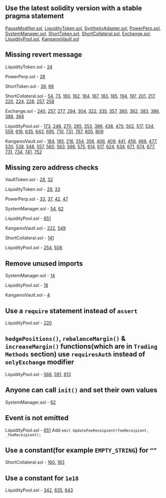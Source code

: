 ## Use the latest solidity version with a stable pragma statement
[PauseModifier.sol](https://github.com/code-423n4/2023-03-polynomial/blob/main/src/utils/PauseModifier.sol#L3), [LiquidityToken.sol](https://github.com/code-423n4/2023-03-polynomial/blob/main/src/LiquidityToken.sol#L2), [SynthetixAdapter.sol](https://github.com/code-423n4/2023-03-polynomial/blob/main/src/SynthetixAdapter.sol#L2), [PowerPerp.sol](https://github.com/code-423n4/2023-03-polynomial/blob/main/src/PowerPerp.sol#L2), [SystemManager.sol](https://github.com/code-423n4/2023-03-polynomial/blob/main/src/SystemManager.sol#L2), [ShortToken.sol](https://github.com/code-423n4/2023-03-polynomial/blob/main/src/ShortToken.sol#L2), [ShortCollateral.sol](), [Exchange.sol](https://github.com/code-423n4/2023-03-polynomial/blob/main/src/Exchange.sol#L2), [LiquidityPool.sol](https://github.com/code-423n4/2023-03-polynomial/blob/main/src/LiquidityPool.sol#L2), [KangarooVault.sol](https://github.com/code-423n4/2023-03-polynomial/blob/main/src/KangarooVault.sol#L2)

## Missing revert message
LiquidityToken.sol - [24](https://github.com/code-423n4/2023-03-polynomial/blob/main/src/LiquidityToken.sol#L24)

PowerPerp.sol - [28](https://github.com/code-423n4/2023-03-polynomial/blob/main/src/PowerPerp.sol#L28)

ShortToken.sol - [39](https://github.com/code-423n4/2023-03-polynomial/blob/main/src/ShortToken.sol#L39), [69](https://github.com/code-423n4/2023-03-polynomial/blob/main/src/ShortToken.sol#L69)

ShortCollateral.sol - [54](https://github.com/code-423n4/2023-03-polynomial/blob/main/src/ShortCollateral.sol#L54), [73](https://github.com/code-423n4/2023-03-polynomial/blob/main/src/ShortCollateral.sol#L73), [160](https://github.com/code-423n4/2023-03-polynomial/blob/main/src/ShortCollateral.sol#L160), [162](https://github.com/code-423n4/2023-03-polynomial/blob/main/src/ShortCollateral.sol#L162), [164](https://github.com/code-423n4/2023-03-polynomial/blob/main/src/ShortCollateral.sol#L164), [167](https://github.com/code-423n4/2023-03-polynomial/blob/main/src/ShortCollateral.sol#L167), [183](https://github.com/code-423n4/2023-03-polynomial/blob/main/src/ShortCollateral.sol#L183), [185](https://github.com/code-423n4/2023-03-polynomial/blob/main/src/ShortCollateral.sol#L185), [194](https://github.com/code-423n4/2023-03-polynomial/blob/main/src/ShortCollateral.sol#L194), [197](https://github.com/code-423n4/2023-03-polynomial/blob/main/src/ShortCollateral.sol#L197), [201](https://github.com/code-423n4/2023-03-polynomial/blob/main/src/ShortCollateral.sol#L201), [217](https://github.com/code-423n4/2023-03-polynomial/blob/main/src/ShortCollateral.sol#L217), [220](https://github.com/code-423n4/2023-03-polynomial/blob/main/src/ShortCollateral.sol#L220), [224](https://github.com/code-423n4/2023-03-polynomial/blob/main/src/ShortCollateral.sol#L224), [228](https://github.com/code-423n4/2023-03-polynomial/blob/main/src/ShortCollateral.sol#L228), [257](https://github.com/code-423n4/2023-03-polynomial/blob/main/src/ShortCollateral.sol#L257), [258](https://github.com/code-423n4/2023-03-polynomial/blob/main/src/ShortCollateral.sol#L258)

Exchange.sol - [240](https://github.com/code-423n4/2023-03-polynomial/blob/main/src/Exchange.sol#L240), [257](https://github.com/code-423n4/2023-03-polynomial/blob/main/src/Exchange.sol#L257), [277](https://github.com/code-423n4/2023-03-polynomial/blob/main/src/Exchange.sol#L277), [294](https://github.com/code-423n4/2023-03-polynomial/blob/main/src/Exchange.sol#L294), [304](https://github.com/code-423n4/2023-03-polynomial/blob/main/src/Exchange.sol#L304), [322](https://github.com/code-423n4/2023-03-polynomial/blob/main/src/Exchange.sol#L322), [335](https://github.com/code-423n4/2023-03-polynomial/blob/main/src/Exchange.sol#L335), [357](https://github.com/code-423n4/2023-03-polynomial/blob/main/src/Exchange.sol#L357), [360](https://github.com/code-423n4/2023-03-polynomial/blob/main/src/Exchange.sol#L360), [362](https://github.com/code-423n4/2023-03-polynomial/blob/main/src/Exchange.sol#L362), [383](https://github.com/code-423n4/2023-03-polynomial/blob/main/src/Exchange.sol#L383), [386](https://github.com/code-423n4/2023-03-polynomial/blob/main/src/Exchange.sol#L386), [388](https://github.com/code-423n4/2023-03-polynomial/blob/main/src/Exchange.sol#L388), [394](https://github.com/code-423n4/2023-03-polynomial/blob/main/src/Exchange.sol#L394)

LiquidityPool.sol - [173](https://github.com/code-423n4/2023-03-polynomial/blob/main/src/LiquidityPool.sol#L173), [248](https://github.com/code-423n4/2023-03-polynomial/blob/main/src/LiquidityPool.sol#L248), [270](https://github.com/code-423n4/2023-03-polynomial/blob/main/src/LiquidityPool.sol#L270), [285](https://github.com/code-423n4/2023-03-polynomial/blob/main/src/LiquidityPool.sol#L285), [353](https://github.com/code-423n4/2023-03-polynomial/blob/main/src/LiquidityPool.sol#L353), [386](https://github.com/code-423n4/2023-03-polynomial/blob/main/src/LiquidityPool.sol#L386), [438](https://github.com/code-423n4/2023-03-polynomial/blob/main/src/LiquidityPool.sol#L438), [470](https://github.com/code-423n4/2023-03-polynomial/blob/main/src/LiquidityPool.sol#L470), [502](https://github.com/code-423n4/2023-03-polynomial/blob/main/src/LiquidityPool.sol#L502), [517](https://github.com/code-423n4/2023-03-polynomial/blob/main/src/LiquidityPool.sol#L517), [534](https://github.com/code-423n4/2023-03-polynomial/blob/main/src/LiquidityPool.sol#L534), [559](https://github.com/code-423n4/2023-03-polynomial/blob/main/src/LiquidityPool.sol#L559), [616](https://github.com/code-423n4/2023-03-polynomial/blob/main/src/LiquidityPool.sol#L616), [635](https://github.com/code-423n4/2023-03-polynomial/blob/main/src/LiquidityPool.sol#L635), [643](https://github.com/code-423n4/2023-03-polynomial/blob/main/src/LiquidityPool.sol#L643), [695](https://github.com/code-423n4/2023-03-polynomial/blob/main/src/LiquidityPool.sol#L695), [710](https://github.com/code-423n4/2023-03-polynomial/blob/main/src/LiquidityPool.sol#L710), [731](https://github.com/code-423n4/2023-03-polynomial/blob/main/src/LiquidityPool.sol#L731), [767](https://github.com/code-423n4/2023-03-polynomial/blob/main/src/LiquidityPool.sol#L767), [805](https://github.com/code-423n4/2023-03-polynomial/blob/main/src/LiquidityPool.sol#L805), [809](https://github.com/code-423n4/2023-03-polynomial/blob/main/src/LiquidityPool.sol#L809)

KangarooVault.sol - [184](https://github.com/code-423n4/2023-03-polynomial/blob/main/src/KangarooVault.sol#L184), [185](https://github.com/code-423n4/2023-03-polynomial/blob/main/src/KangarooVault.sol#L185), [216](https://github.com/code-423n4/2023-03-polynomial/blob/main/src/KangarooVault.sol#L216), [354](https://github.com/code-423n4/2023-03-polynomial/blob/main/src/KangarooVault.sol#L354), [356](https://github.com/code-423n4/2023-03-polynomial/blob/main/src/KangarooVault.sol#L356), [406](https://github.com/code-423n4/2023-03-polynomial/blob/main/src/KangarooVault.sol#L406), [409](https://github.com/code-423n4/2023-03-polynomial/blob/main/src/KangarooVault.sol#L409), [441](https://github.com/code-423n4/2023-03-polynomial/blob/main/src/KangarooVault.sol#L441), [456](https://github.com/code-423n4/2023-03-polynomial/blob/main/src/KangarooVault.sol#L456), [466](https://github.com/code-423n4/2023-03-polynomial/blob/main/src/KangarooVault.sol#L466), [477](https://github.com/code-423n4/2023-03-polynomial/blob/main/src/KangarooVault.sol#L477), [530](https://github.com/code-423n4/2023-03-polynomial/blob/main/src/KangarooVault.sol#L530), [538](https://github.com/code-423n4/2023-03-polynomial/blob/main/src/KangarooVault.sol#L538), [548](https://github.com/code-423n4/2023-03-polynomial/blob/main/src/KangarooVault.sol#L548), [557](https://github.com/code-423n4/2023-03-polynomial/blob/main/src/KangarooVault.sol#L557), [560](https://github.com/code-423n4/2023-03-polynomial/blob/main/src/KangarooVault.sol#L560), [563](https://github.com/code-423n4/2023-03-polynomial/blob/main/src/KangarooVault.sol#L563), [566](https://github.com/code-423n4/2023-03-polynomial/blob/main/src/KangarooVault.sol#L566), [575](https://github.com/code-423n4/2023-03-polynomial/blob/main/src/KangarooVault.sol#L575), [614](https://github.com/code-423n4/2023-03-polynomial/blob/main/src/KangarooVault.sol#L614), [617](https://github.com/code-423n4/2023-03-polynomial/blob/main/src/KangarooVault.sol#L617), [624](https://github.com/code-423n4/2023-03-polynomial/blob/main/src/KangarooVault.sol#L624), [634](https://github.com/code-423n4/2023-03-polynomial/blob/main/src/KangarooVault.sol#L634), [671](https://github.com/code-423n4/2023-03-polynomial/blob/main/src/KangarooVault.sol#L671), [674](https://github.com/code-423n4/2023-03-polynomial/blob/main/src/KangarooVault.sol#L674), [677](https://github.com/code-423n4/2023-03-polynomial/blob/main/src/KangarooVault.sol#L677), [731](https://github.com/code-423n4/2023-03-polynomial/blob/main/src/KangarooVault.sol#L731), [734](https://github.com/code-423n4/2023-03-polynomial/blob/main/src/KangarooVault.sol#L734), [741](https://github.com/code-423n4/2023-03-polynomial/blob/main/src/KangarooVault.sol#L741), [752](https://github.com/code-423n4/2023-03-polynomial/blob/main/src/KangarooVault.sol#L752)

## Missing zero address checks
VaultToken.sol - [28](https://github.com/code-423n4/2023-03-polynomial/blob/main/src/VaultToken.sol#L28), [32](https://github.com/code-423n4/2023-03-polynomial/blob/main/src/VaultToken.sol#L32)

LiquidityToken.sol - [29](https://github.com/code-423n4/2023-03-polynomial/blob/main/src/LiquidityToken.sol#L29), [33](https://github.com/code-423n4/2023-03-polynomial/blob/main/src/LiquidityToken.sol#L33)

PowerPerp.sol - [33](https://github.com/code-423n4/2023-03-polynomial/blob/main/src/PowerPerp.sol#L33), [37](https://github.com/code-423n4/2023-03-polynomial/blob/main/src/PowerPerp.sol#L37), [42](https://github.com/code-423n4/2023-03-polynomial/blob/main/src/PowerPerp.sol#L42), [47](https://github.com/code-423n4/2023-03-polynomial/blob/main/src/PowerPerp.sol#L47)

SystemManager.sol - [54](https://github.com/code-423n4/2023-03-polynomial/blob/main/src/SystemManager.sol#L54-L57), [62](https://github.com/code-423n4/2023-03-polynomial/blob/main/src/SystemManager.sol#L62-L81)

LiquidityPool.sol - [651](https://github.com/code-423n4/2023-03-polynomial/blob/main/src/LiquidityPool.sol#L651)

KangarooVault.sol - [222](https://github.com/code-423n4/2023-03-polynomial/blob/main/src/KangarooVault.sol#L222), [549](https://github.com/code-423n4/2023-03-polynomial/blob/main/src/KangarooVault.sol#L549)

ShortCollateral.sol - [141](https://github.com/code-423n4/2023-03-polynomial/blob/main/src/ShortCollateral.sol#L141)

LiquidityPool.sol - [254](https://github.com/code-423n4/2023-03-polynomial/blob/main/src/LiquidityPool.sol#L254), [508](https://github.com/code-423n4/2023-03-polynomial/blob/main/src/LiquidityPool.sol#L508)

## Remove unused imports
SystemManager.sol - [14](https://github.com/code-423n4/2023-03-polynomial/blob/main/src/SystemManager.sol#L14)

LiquidityPool.sol - [18](https://github.com/code-423n4/2023-03-polynomial/blob/main/src/LiquidityPool.sol#L18)

KangarooVault.sol - [4](https://github.com/code-423n4/2023-03-polynomial/blob/main/src/KangarooVault.sol#L4)

## Use a `require` statement instead of `assert`
LiquidityPool.sol - [220](https://github.com/code-423n4/2023-03-polynomial/blob/main/src/LiquidityPool.sol#L220)

## `hedgePositions()`, `rebalanceMargin()` & `increaseMargin()` functions(which are in `Trading Methods` section) use `requiresAuth` instead of `onlyExchange` modifier
LiquidityPool.sol - [568](https://github.com/code-423n4/2023-03-polynomial/blob/main/src/LiquidityPool.sol#L568), [591](https://github.com/code-423n4/2023-03-polynomial/blob/main/src/LiquidityPool.sol#L591), [613](https://github.com/code-423n4/2023-03-polynomial/blob/main/src/LiquidityPool.sol#L613)

## Anyone can call `init()` and set their own values
SystemManager.sol - [62](https://github.com/code-423n4/2023-03-polynomial/blob/main/src/SystemManager.sol#L62-L70)

## Event is not emitted
LiquidityPool.sol - [651](https://github.com/code-423n4/2023-03-polynomial/blob/main/src/LiquidityPool.sol#L651)
Add `emit UpdateFeeReceipient(feeReceipient, _feeReceipient);`

## Use a constant(for example `EMPTY_STRING`) for `“”`
ShortCollateral.sol - [160](https://github.com/code-423n4/2023-03-polynomial/blob/main/src/ShortCollateral.sol#L160), [183](https://github.com/code-423n4/2023-03-polynomial/blob/main/src/ShortCollateral.sol#L183)

## Use a constant for `1e18`
LiquidityPool.sol - [342](https://github.com/code-423n4/2023-03-polynomial/blob/main/src/LiquidityPool.sol#L342), [635](https://github.com/code-423n4/2023-03-polynomial/blob/main/src/LiquidityPool.sol#L635), [643](https://github.com/code-423n4/2023-03-polynomial/blob/main/src/LiquidityPool.sol#L643)